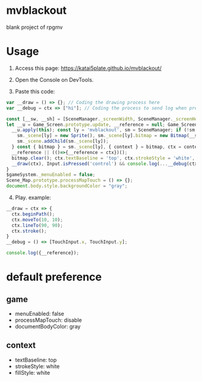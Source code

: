 # mvblackout
blank project of rpgmv

# Usage
1. Access this page:
https://katai5plate.github.io/mvblackout/

2. Open the Console on DevTools.

3. Paste this code:
```js
var __draw = () => {}; // Coding the drawing process here
var __debug = ctx => ["hi"]; // Coding the process to send log when pressing control/alt key here (for debugging)

const [__sw, __sh] = [SceneManager._screenWidth, SceneManager._screenHeight];
let __u = Game_Screen.prototype.update, __reference = null; Game_Screen.prototype.update = function () {
  __u.apply(this); const ly = 'mvblackout', sm = SceneManager; if (!sm._scene[ly]) {
    sm._scene[ly] = new Sprite(), sm._scene[ly].bitmap = new Bitmap(__sw, __sh);
    sm._scene.addChild(sm._scene[ly]);
  } const { bitmap } = sm._scene[ly], { context } = bitmap, ctx = context;
  __reference || (()=>{__reference = ctx})();
  bitmap.clear(); ctx.textBaseline = 'top', ctx.strokeStyle = 'white', ctx.fillStyle = 'white';
  __draw(ctx), Input.isPressed('control') && console.log(...__debug(ctx));
}
$gameSystem._menuEnabled = false;
Scene_Map.prototype.processMapTouch = () => {};
document.body.style.backgroundColor = "gray";
```

4. Play. example:
```js
__draw = ctx => {
  ctx.beginPath();
  ctx.moveTo(10, 10);
  ctx.lineTo(90, 90);
  ctx.stroke();
}
__debug = () => [TouchInput.x, TouchInput.y];
```
```js
console.log({__reference});
```

# default preference
## game
- menuEnabled: false
- processMapTouch: disable
- documentBodyColor: gray
## context
- textBaseline: top
- strokeStyle: white
- fillStyle: white

